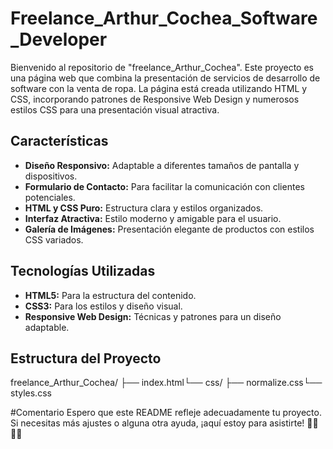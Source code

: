 # Freelance_Arthur_Cochea_Software_Developer

Bienvenido al repositorio de "freelance_Arthur_Cochea". Este proyecto es una página web que combina la presentación de servicios de desarrollo de software con la venta de ropa. La página está creada utilizando HTML y CSS, incorporando patrones de Responsive Web Design y numerosos estilos CSS para una presentación visual atractiva.

## Características

- **Diseño Responsivo:** Adaptable a diferentes tamaños de pantalla y dispositivos.
- **Formulario de Contacto:** Para facilitar la comunicación con clientes potenciales.
- **HTML y CSS Puro:** Estructura clara y estilos organizados.
- **Interfaz Atractiva:** Estilo moderno y amigable para el usuario.
- **Galería de Imágenes:** Presentación elegante de productos con estilos CSS variados.

## Tecnologías Utilizadas

- **HTML5:** Para la estructura del contenido.
- **CSS3:** Para los estilos y diseño visual.
- **Responsive Web Design:** Técnicas y patrones para un diseño adaptable.

## Estructura del Proyecto
freelance_Arthur_Cochea/ ├── index.html└── css/ ├── normalize.css└── styles.css

#Comentario
Espero que este README refleje adecuadamente tu proyecto. Si necesitas más ajustes o alguna otra ayuda, ¡aquí estoy para asistirte! 🚀👕👨‍💻
